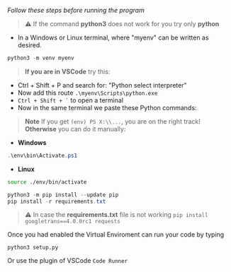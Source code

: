 _Follow these steps before running the program_

> :warning: If the command **python3** does not work for you try only **python**

- In a Windows or Linux terminal, where "myenv" can be written as desired.

``` powershell
python3 -m venv myenv
```

> **If you are in VSCode** try this:
- Ctrl + Shift + P and search for: "Python select interpreter"
- Now add this route ` .\myenv\Scripts\python.exe `
- ``` Ctrl + Shift + ` ``` to open a terminal
- Now in the same terminal we paste these Python commands:

> __Note__ If you get ` (env) PS X:\\... `, you are on the right track!
> **Otherwise** you can do it manually:
- **Windows**
``` powershell
.\env\bin\Activate.ps1
```
- **Linux**
``` bash
source ./env/bin/activate
```
``` powershell
python3 -m pip install --update pip
pip install -r requirements.txt
```
> :warning: In case the **requirements.txt** file is not working `pip install googletrans==4.0.0rc1 requests`

Once you had enabled the Virtual Enviroment can run your code by typing
```
python3 setup.py
```
Or use the plugin of VSCode ` Code Runner `
